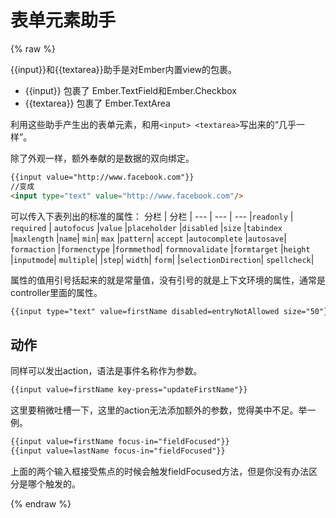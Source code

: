 # 表单元素助手

{% raw %}

{{input}}和{{textarea}}助手是对Ember内置view的包裹。

* {{input}} 包裹了 Ember.TextField和Ember.Checkbox
* {{textarea}} 包裹了 Ember.TextArea

利用这些助手产生出的表单元素，和用```<input> <textarea>```写出来的“几乎一样”。

除了外观一样，额外奉献的是数据的双向绑定。

```html
{{input value="http://www.facebook.com"}}
//变成
<input type="text" value="http://www.facebook.com"/>

```
可以传入下表列出的标准的属性：
  分栏  |  分栏   |
--- | --- | ---
|`readonly`	| `required` |	`autofocus`
|`value`	|`placeholder`	|`disabled`
|`size`	|`tabindex`	|`maxlength`
|`name`|	`min`|	`max`
|`pattern`|	`accept`	|`autocomplete`
|`autosave`|	`formaction`	|`formenctype`
|`formmethod`|	`formnovalidate`	|`formtarget`
|`height`	|`inputmode`|	`multiple`|
|`step`|	`width`|	`form`|
|`selectionDirection`|	`spellcheck`|


属性的值用引号括起来的就是常量值，没有引号的就是上下文环境的属性，通常是controller里面的属性。

```html
{{input type="text" value=firstName disabled=entryNotAllowed size="50"}}
```

## 动作

同样可以发出action，语法是事件名称作为参数。

```html
{{input value=firstName key-press="updateFirstName"}}
```

这里要稍微吐槽一下，这里的action无法添加额外的参数，觉得美中不足。举一例。

```html
{{input value=firstName focus-in="fieldFocused"}}
{{input value=lastName focus-in="fieldFocused"}}
```
上面的两个输入框接受焦点的时候会触发fieldFocused方法，但是你没有办法区分是哪个触发的。


{% endraw %}
